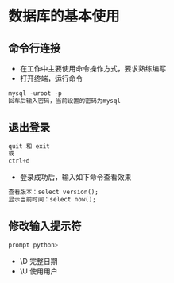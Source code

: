 数据库的基本使用  
====

## 命令行连接  
- 在工作中主要使用命令操作方式，要求熟练编写  
- 打开终端，运行命令  
```SQL
mysql -uroot -p
回车后输入密码，当前设置的密码为mysql
```

## 退出登录  
```SQL
quit 和 exit
或
ctrl+d
```  

- 登录成功后，输入如下命令查看效果  
```SQL   
查看版本：select version();
显示当前时间：select now();
```

##  修改输入提示符  
```SQL 
prompt python>
```

- \D 完整日期  
- \U 使用用户  










